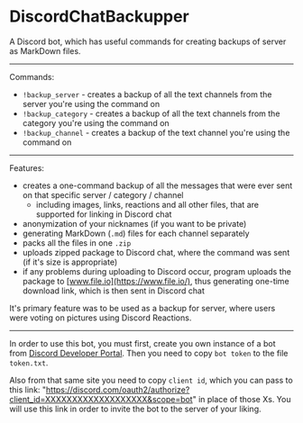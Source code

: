# DiscordChatBackupper
A Discord bot, which has useful commands for creating backups of server as MarkDown files.

___

Commands:
 - `!backup_server` - creates a backup of all the text channels from the server you're using the command on
 - `!backup_category` - creates a backup of all the text channels from the category you're using the command on
 - `!backup_channel` - creates a backup of the text channel you're using the command on
 
 ___

Features:
 - creates a one-command backup of all the messages that were ever sent on that specific server / category / channel
   - including images, links, reactions and all other files, that are supported for linking in Discord chat
 - anonymization of your nicknames (if you want to be private)
 - generating MarkDown (`.md`) files for each channel separately
 - packs all the files in one `.zip`
 - uploads zipped package to Discord chat, where the command was sent (if it's size is appropriate)
 - if any problems during uploading to Discord occur, program uploads the package to [www.file.io](https://www.file.io/), thus generating one-time download link, which is then sent in Discord chat
 
It's primary feature was to be used as a backup for server, where users were voting on pictures using Discord Reactions.
 
 ___
 
 In order to use this bot, you must first, create you own instance of a bot from [Discord Developer Portal](https://discord.com/developers/applications). Then you need to copy `bot token` to the file `token.txt`. 
 
 Also from that same site you need to copy `client id`, which you can pass to this link: "https://discord.com/oauth2/authorize?client_id=XXXXXXXXXXXXXXXXXXX&scope=bot" in place of those Xs. You will use this link in order to invite the bot to the server of your liking.
